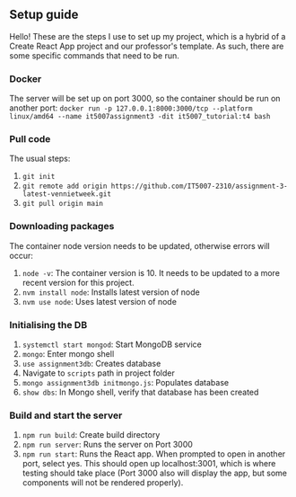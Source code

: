 ## Setup guide

Hello! These are the steps I use to set up my project, which is a hybrid of a Create React App project and our professor's template. As such, there are some specific commands that need to be run.

### Docker

The server will be set up on port 3000, so the container should be run on another port:
`docker run -p 127.0.0.1:8000:3000/tcp --platform linux/amd64 --name it5007assignment3 -dit it5007_tutorial:t4 bash`

### Pull code

The usual steps:
1. `git init`
2. `git remote add origin https://github.com/IT5007-2310/assignment-3-latest-vennietweek.git`
3. `git pull origin main`

### Downloading packages

The container node version needs to be updated, otherwise errors will occur:

1. `node -v`: The container version is 10. It needs to be updated to a more recent version for this project.
2. `nvm install node`: Installs latest version of node
3. `nvm use node`: Uses latest version of node

### Initialising the DB

1. `systemctl start mongod`: Start MongoDB service
2. `mongo`: Enter mongo shell
3. `use assignment3db`: Creates database
4. Navigate to `scripts` path in project folder
5. `mongo assignment3db initmongo.js`: Populates database
6. `show dbs`: In Mongo shell, verify that database has been created

### Build and start the server

1. `npm run build`: Create build directory
2. `npm run server`: Runs the server on Port 3000
3. `npm run start`: Runs the React app. When prompted to open in another port, select yes. This should open up localhost:3001, which is where testing should take place (Port 3000 also will display the app, but some components will not be rendered properly).

